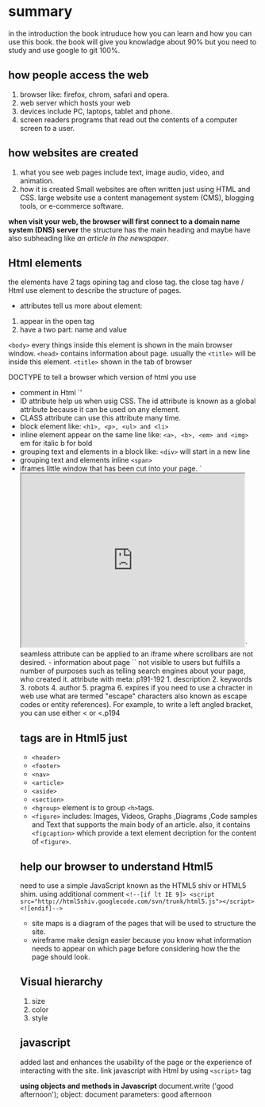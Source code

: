 # summary 
in the introduction the book intruduce how you can learn and how you can use this book.
the book will give you knowladge about 90% but you need to study and use google to git 100%.
## how people access the web
1. browser
like: firefox, chrom, safari and opera.
2. web server which hosts your web
3. devices include PC, laptops, tablet and phone.
3. screen readers 
programs that read out the contents of a computer screen to a user.
## how websites are created
1. what you see
web pages include text, image audio, video, and animation.
2. how it is created 
Small websites are often written just using HTML and CSS.
large website use a content management system (CMS), blogging tools, or e-commerce software.

**when visit your web, the browser will first connect to a domain name system (DNS) server**
the structure has the main heading and maybe have also subheading like *an article in the newspaper*.

## Html elements 
the elements have 2 tags opining tag and close tag.
the close tag have /
Html use element to describe the structure of pages.
- attributes tell us more about element:
1. appear in the open tag
2. have a two part: name and value

`<body>` every things inside this element is shown in the main browser window.
`<head>` contains information about page. usually the `<title>` will be inside this element.
`<title>` shown in the tab of browser

DOCTYPE to tell a browser which version of html you use
- comment in Html `<!-- comment goes here -->'
- ID attribute help us when usig CSS. The id attribute is known as a global attribute because it can
be used on any element.
- CLASS attribute can use this attribute many time.
- block element 
like: `<h1>, <p>, <ul> and <li>`
- inline element appear on the same line
like: `<a>, <b>, <em> and <img>` em for italic b for bold
- grouping text and elements in a block
like: `<div>` will start in a new line
- grouping text and elements inline
`<span>`
- iframes 
little window that has been cut into your page.
`<iframe width="450" height="350" src="http://maps.google.co.uk/maps?q=moma+new+york
&amp;output=embed">
</iframe>`
seamless attribute can be applied to an iframe where scrollbars are not desired.
- information about page 
`<meta>` not visible to users but fulfills a number of purposes such as telling search engines
about your page, who created it.
attribute with meta: p191-192
1. description
2. keywords
3. robots
4. author
5. pragma
6. expires
 if you need to use a chracter in web use what are termed "escape" characters also known as escape codes or
entity references).
For example, to write a left angled bracket, you can use either &lt; or &#60;.p194

## tags are in Html5 just
- `<header>`
- `<footer>`
- `<nav>`
- `<article>`
- `<aside>`
- `<section>`
- `<hgroup>` element is to group `<h>`tags.
- `<figure>` includes: Images, Videos, Graphs ,Diagrams ,Code samples and Text that supports the main
body of an article. also, it contains `<figcaption>` which provide a text element decription for the 
content of `<figure>`.

## help our browser to understand Html5
need to use a simple JavaScript known as the HTML5 shiv or HTML5 shim.
using additional comment `<!--[if lt IE 9]> <script src="http://html5shiv.googlecode.com/svn/trunk/html5.js"></script>
<![endif]-->`

- site maps
is a diagram of the pages that will be used to structure the site.
- wireframe make design easier because you know what information needs to appear on
which page before considering how the the page should look.

## Visual hierarchy
1. size
2. color
3. style

## javascript
added last and enhances the usability of the page or the experience of
interacting with the site.
link javascript with Html by using `<script>` tag

**using objects and methods in Javascript**
document.write ('good afternoon');
object: document
parameters: good afternoon
